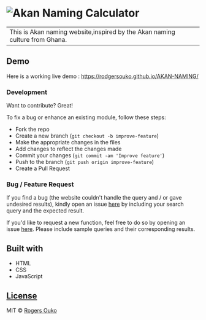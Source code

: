 # ![Akan Naming Calculator](https://rodgersouko.github.io/AKAN-NAMING/)
<table>
<tr>
<td>
  This is Akan naming website,inspired by the Akan naming culture from Ghana.
</td>
</tr>
</table>


## Demo
Here is a working live demo :  https://rodgersouko.github.io/AKAN-NAMING/

### Development
Want to contribute? Great!

To fix a bug or enhance an existing module, follow these steps:

- Fork the repo
- Create a new branch (`git checkout -b improve-feature`)
- Make the appropriate changes in the files
- Add changes to reflect the changes made
- Commit your changes (`git commit -am 'Improve feature'`)
- Push to the branch (`git push origin improve-feature`)
- Create a Pull Request 

### Bug / Feature Request

If you find a bug (the website couldn't handle the query and / or gave undesired results), kindly open an issue [here](https://rodgersouko.github.io/AKAN-NAMING/) by including your search query and the expected result.

If you'd like to request a new function, feel free to do so by opening an issue [here](https://rodgersouko.github.io/AKAN-NAMING/). Please include sample queries and their corresponding results.


## Built with 

- HTML
- CSS
- JavaScript

## [License](https://rodgersouko.github.io/AKAN-NAMING/)

MIT © [Rogers Ouko](https://rodgersouko.github.io/AKAN-NAMING/)
